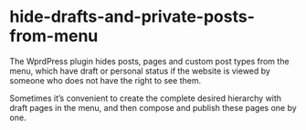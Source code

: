 # hide-drafts-and-private-posts-from-menu
The WprdPress plugin hides posts, pages and custom post types from the menu, which have draft or personal status if the website is viewed by someone who does not have the right to see them.

Sometimes it’s convenient to create the complete desired hierarchy with draft pages in the menu, and then compose and publish these pages one by one.
